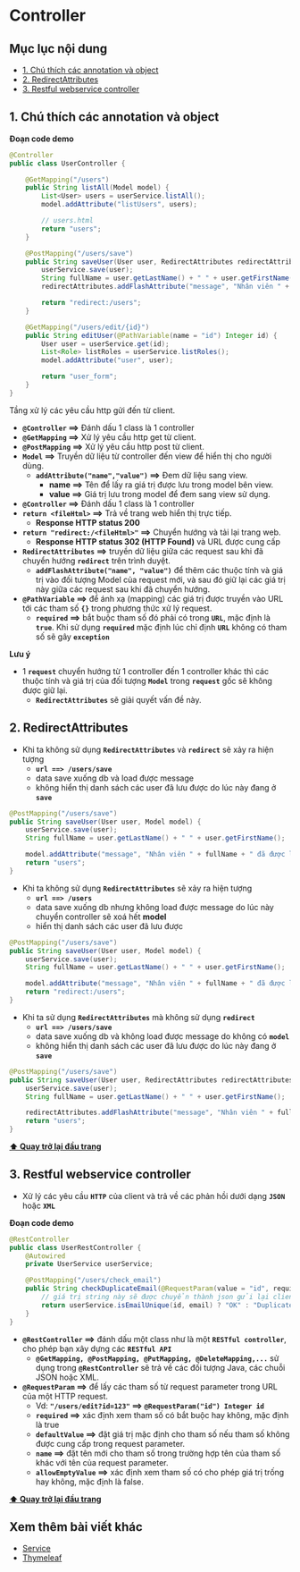 # Controller

## Mục lục nội dung

- [1. Chú thích các annotation và object](#1-chú-thích-các-annotation-và-object)
- [2. RedirectAttributes](#2-redirectattributes)
- [3. Restful webservice controller](#3-restful-webservice-controller)

## 1. Chú thích các annotation và object

**Đoạn code demo**

```java
@Controller
public class UserController {

    @GetMapping("/users")
    public String listAll(Model model) {
        List<User> users = userService.listAll();
        model.addAttribute("listUsers", users);

        // users.html
        return "users";
    }

    @PostMapping("/users/save")
    public String saveUser(User user, RedirectAttributes redirectAttributes) {
        userService.save(user);
        String fullName = user.getLastName() + " " + user.getFirstName();
        redirectAttributes.addFlashAttribute("message", "Nhân viên " + fullName + " đã được lưu thành công");

        return "redirect:/users";
    }

    @GetMapping("/users/edit/{id}")
    public String editUser(@PathVariable(name = "id") Integer id) {
        User user = userService.get(id);
        List<Role> listRoles = userService.listRoles();
        model.addAttribute("user", user);

        return "user_form";
    }
}
```

Tầng xử lý các yêu cầu http gửi đến từ client.

- **`@Controller` ==>** Đánh dấu 1 class là 1 controller
- **`@GetMapping` ==>** Xử lý yêu cầu http get từ client.
- **`@PostMapping` ==>** Xử lý yêu cầu http post từ client.
- **`Model` ==>** Truyền dữ liệu từ controller đến view để hiển thị cho người dùng.
  - **`addAttribute("name","value")` ==>** Đem dữ liệu sang view.
    - **name ==>** Tên để lấy ra giá trị được lưu trong model bên view.
    - **value ==>** Giá trị lưu trong model để đem sang view sử dụng.
- **`@Controller` ==>** Đánh dấu 1 class là 1 controller
- **`return <fileHtml>` ==>** Trả về trang web hiển thị trực tiếp.
  - **Response HTTP status 200**
- **`return "redirect:/<fileHtml>"` ==>** Chuyển hướng và tải lại trang web.
  - **Response HTTP status 302 (HTTP Found)** và URL được cung cấp
- **`RedirectAttributes` ==>** truyền dữ liệu giữa các request sau khi đã chuyển hướng **`redirect`** trên trình duyệt.
  - **`addFlashAttribute("name", "value")`** để thêm các thuộc tính và giá trị vào đối tượng Model của request mới, và sau đó giữ lại các giá trị này giữa các request sau khi đã chuyển hướng.
- **`@PathVariable` ==>** để ánh xạ (mapping) các giá trị được truyền vào URL tới các tham số **`{}`** trong phương thức xử lý request.
    - **`required` ==>** bắt buộc tham số đó phải có trong **`URL`**, mặc định là **`true`**. Khi sử dụng **`required`** mặc định lúc chỉ định **`URL`** không có tham số sẽ gây **`exception`**


**Lưu ý**

- 1 **`request`** chuyển hướng từ 1 controller đến 1 controller khác thì các thuộc tính và giá trị của đối tượng **`Model`** trong **`request`** gốc sẽ không được giữ lại.
  - **`RedirectAttributes`** sẽ giải quyết vấn đề này.

## 2. RedirectAttributes

- Khi ta không sử dụng **`RedirectAttributes`** và **`redirect`** sẽ xảy ra hiện tượng
  - **`url ==> /users/save`**
  - data save xuống db và load được message
  - không hiển thị danh sách các user đã lưu được do lúc này đang ở **`save`**

```java
@PostMapping("/users/save")
public String saveUser(User user, Model model) {
    userService.save(user);
    String fullName = user.getLastName() + " " + user.getFirstName();

    model.addAttribute("message", "Nhân viên " + fullName + " đã được lưu thành công");
    return "users";
}
```

- Khi ta không sử dụng **`RedirectAttributes`** sẽ xảy ra hiện tượng
  - **`url ==> /users`**
  - data save xuống db nhưng không load được message do lúc này chuyển controller sẽ xoá hết **model**
  - hiển thị danh sách các user đã lưu được

```java
@PostMapping("/users/save")
public String saveUser(User user, Model model) {
    userService.save(user);
    String fullName = user.getLastName() + " " + user.getFirstName();

    model.addAttribute("message", "Nhân viên " + fullName + " đã được lưu thành công");
    return "redirect:/users";
}
```

- Khi ta sử dụng **`RedirectAttributes`** mà không sử dụng **`redirect`**
  - **`url ==> /users/save`**
  - data save xuống db và không load được message do không có **`model`**
  - không hiển thị danh sách các user đã lưu được do lúc này đang ở **`save`**

```java
@PostMapping("/users/save")
public String saveUser(User user, RedirectAttributes redirectAttributes) {
    userService.save(user);
    String fullName = user.getLastName() + " " + user.getFirstName();

    redirectAttributes.addFlashAttribute("message", "Nhân viên " + fullName + " đã được lưu thành công");
    return "users";
}
```

**[⬆ Quay trở lại đầu trang](#mục-lục-nội-dung)**

## 3. Restful webservice controller

- Xử lý các yêu cầu **`HTTP`** của client và trả về các phản hồi dưới dạng **`JSON`** hoặc **`XML`**

**Đoạn code demo**

```java
@RestController
public class UserRestController {
    @Autowired
    private UserService userService;

    @PostMapping("/users/check_email")
    public String checkDuplicateEmail(@RequestParam(value = "id", required = false) Integer id, @RequestParam("email") String email) {
        // giá trị string này sẽ được chuyển thành json gửi lại client
        return userService.isEmailUnique(id, email) ? "OK" : "Duplicated";
    }
}
```

- **`@RestController` ==>** đánh dấu một class như là một **`RESTful controller`**, cho phép bạn xây dựng các **`RESTful API`**
    - **`@GetMapping, @PostMapping, @PutMapping, @DeleteMapping,...`** sử dụng trong **`@RestController`** sẽ trả về các đối tượng Java, các chuỗi JSON hoặc XML.
- **`@RequestParam` ==>** để lấy các tham số từ request parameter trong URL của một HTTP request.
    - Vd: **`"/users/edit?id=123"` ==> `@RequestParam("id") Integer id`**
    - **`required` ==>** xác định xem tham số có bắt buộc hay không, mặc định là true
    - **`defaultValue` ==>** đặt giá trị mặc định cho tham số nếu tham số không được cung cấp trong request parameter.
    - **`name` ==>** đặt tên mới cho tham số trong trường hợp tên của tham số khác với tên của request parameter.
    - **`allowEmptyValue` ==>** xác định xem tham số có cho phép giá trị trống hay không, mặc định là false.

**[⬆ Quay trở lại đầu trang](#mục-lục-nội-dung)**

## Xem thêm bài viết khác

- [Service](Day007.md)
- [Thymeleaf](Day009.md)
